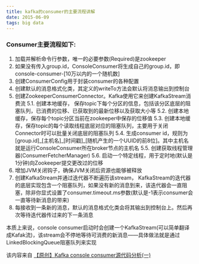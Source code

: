 ```yaml
---
title: kafka的consumer的主要流程讲解
date: 2015-06-09
tags: big data
---
```


### Consumer主要流程如下:

1. 加载并解析命令行参数，唯一的必要参数(Required)是zookeeper
2. 如果没有传入group.id，ConsoleConsumer将生成自己的group.id，即console-consumer-[10万以内的一个随机数]
3. 创建ConsumerConfig用于封装consumer的各种配置
4. 创建默认的消息格式化类，其定义的writeTo方法会默认将消息输出到控制台
5. 创建ZookeeperConsumerConnector。Kafka使用它来创建KafkaStream消费流
5.1. 创建本地缓存， 保存topic下每个分区的信息，包括该分区底层的阻塞队列，已消费的位移、已获取到的最新位移以及获取大小等
5.2. 创建本地缓存，保存每个topic分区当前在zookeeper中保存的位移值
5.3. 创建本地缓存，保存topic的每个读取线程底层对应的阻塞队列，主要用于关闭Connector时可以批量关闭底层的阻塞队列
5.4. 生成consumer id，规则为[group.id]\_[主机名]\_[时间戳]\_[随机产生的一个UUID的前8位]。其中主机名就是运行ConsoleConsumer所在broker节点的主机名
5.5. 创建获取线程管理器(ConsumerFetcherManager)
5.6. 启动一个特定线程，用于定时地(默认是1分钟)向Zookeeper提交更改过的位移
6. 增加JVM关闭钩子，确保JVM关闭后资源也能够被释放
7. 创建KafkaStream并通过迭代器不断遍历该stream， KafkaStream的迭代器的底层实现包含一个阻塞队列，如果没有新的消息到来，该迭代器会一直阻塞，除非你显式设置了consumer.timeout.ms参数(默认是-1表示consumer会一直等待新消息的带来)
8. 每接收到一条新的消息，默认的消息格式化类会将其输出到控制台上。然后再次等待迭代器传过来的下一条消息

本质上来说，console consumer启动时会创建一个KafkaStream(可以简单翻译成Kafak流)，该stream会不停地等待可消费的新消息——具体做法就是通过LinkedBlockingQueue阻塞队列来实现


该内容来自
[【原创】Kafka console consumer源代码分析(一)](http://www.cnblogs.com/huxi2b/p/4671925.html)
